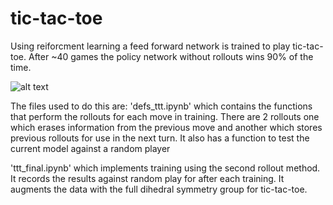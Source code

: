 # tic-tac-toe

Using reiforcment learning a feed forward network is trained to play tic-tac-toe.  After ~40 games the policy network
without rollouts wins 90% of the time.

![alt text](https://github.com/mkspillane/tic-tac-toe/edit/master/results.png)


The files used to do this are:
'defs_ttt.ipynb' which contains the functions that perform the rollouts for each move in training.  There are 2 rollouts
one which erases information from the previous move and another which stores previous rollouts for use in the next turn.  It also has a function to test the current model against a random player

'ttt_final.ipynb' which implements training using the second rollout method.  It records the results against random play for after each training.  It augments the data with the full dihedral symmetry group for tic-tac-toe.
